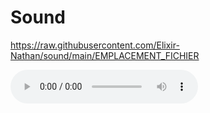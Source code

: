 # Sound

https://raw.githubusercontent.com/Elixir-Nathan/sound/main/EMPLACEMENT_FICHIER


<audio controls autoplay>
  <source src="https://raw.githubusercontent.com/Elixir-Nathan/sound/main/deconf/deconf_079.mp3">
</audio>